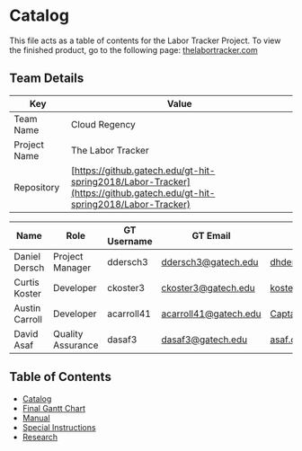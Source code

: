 Catalog
===

This file acts as a table of contents for the Labor Tracker Project. To view the finished product, go to the following page: [thelabortracker.com](https://thelabortracker.com/)

## Team Details

| Key | Value |
| -------- | -------- |
| Team Name | Cloud Regency |
| Project Name | The Labor Tracker |
| Repository | [https://github.gatech.edu/gt-hit-spring2018/Labor-Tracker](https://github.gatech.edu/gt-hit-spring2018/Labor-Tracker) |

| Name | Role | GT Username| GT Email | Preferred Email |
| -------- | -------- |-------- | -------- |-------- |
| Daniel Dersch | Project Manager | ddersch3 |ddersch3@gatech.edu| dhdersch@gmail.com |
| Curtis Koster | Developer | ckoster3 |  ckoster3@gatech.edu | koster.curtis@gmail.com |
| Austin Carroll | Developer | acarroll41 | acarroll41@gatech.edu | CaptainTino00@gmail.com |
| David Asaf | Quality Assurance | dasaf3 |dasaf3@gatech.edu| asaf.david.e@gmail.com |


## Table of Contents

* [Catalog](https://github.gatech.edu/gt-hit-spring2018/Labor-Tracker/blob/master/Final%20Delivery/Catalog%20-%20Cloud%20Regency.pdf)
* [Final Gantt Chart](https://github.gatech.edu/gt-hit-spring2018/Labor-Tracker/blob/master/Final%20Delivery/Final%20Gantt%20Chart%20-%20Cloud%20Regency.pdf)
* [Manual](https://github.gatech.edu/gt-hit-spring2018/Labor-Tracker/blob/master/Final%20Delivery/Manual%20-%20Cloud%20Regency.pdf)
* [Special Instructions](https://github.gatech.edu/gt-hit-spring2018/Labor-Tracker/blob/master/Final%20Delivery/Special%20Instructions%20-%20Cloud%20Regency.pdf)
* [Research](https://github.gatech.edu/gt-hit-spring2018/Labor-Tracker/tree/master/Final%20Delivery/Research)